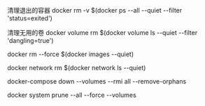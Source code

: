 清理退出的容器
docker rm -v $(docker ps --all --quiet --filter 'status=exited')

清理无用的卷
docker volume rm $(docker volume ls --quiet --filter 'dangling=true')

docker rm --force $(docker images --quiet)

docker network rm $(docker network ls --quiet)

docker-compose down --volumes --rmi all --remove-orphans

docker system prune --all --force --volumes